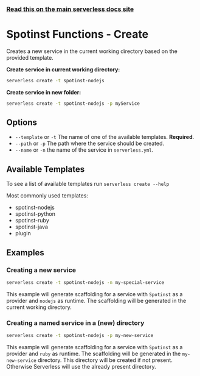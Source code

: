 <!--
title: Serverless Framework Commands - Spotinst Functions - Create
menuText: create
menuOrder: 2
description: Creates a new Service in your current working directory
layout: Doc
-->

<!-- DOCS-SITE-LINK:START automatically generated  -->
### [Read this on the main serverless docs site](https://www.serverless.com/framework/docs/providers/spotinst/cli-reference/create)
<!-- DOCS-SITE-LINK:END -->

# Spotinst Functions - Create

Creates a new service in the current working directory based on the provided template.

**Create service in current working directory:**

```bash
serverless create -t spotinst-nodejs
```

**Create service in new folder:**

```bash
serverless create -t spotinst-nodejs -p myService
```

## Options
- `--template` or `-t` The name of one of the available templates. **Required**.
- `--path` or `-p` The path where the service should be created.
- `--name` or `-n` the name of the service in `serverless.yml`.

## Available Templates

To see a list of available templates run `serverless create --help`

Most commonly used templates:

- spotinst-nodejs
- spotinst-python
- spotinst-ruby
- spotinst-java
- plugin

<!--
- spotinst-java
- plugin
-->

## Examples

### Creating a new service

```bash
serverless create -t spotinst-nodejs -n my-special-service
```

This example will generate scaffolding for a service with `Spotinst` as a provider and `nodejs` as runtime. The scaffolding
will be generated in the current working directory.


### Creating a named service in a (new) directory

```bash
serverless create -t spotinst-nodejs -p my-new-service
```

This example will generate scaffolding for a service with `Spotinst` as a provider and `ruby` as runtime. The scaffolding
will be generated in the `my-new-service` directory. This directory will be created if not present. Otherwise Serverless
will use the already present directory.
